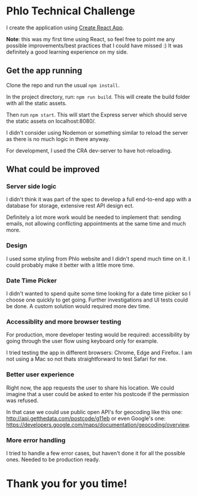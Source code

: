 # Phlo Technical Challenge

I create the application using [Create React App](https://github.com/facebook/create-react-app).

**Note**: this was my first time using React, so feel free to point me any possible improvements/best practices that I could have missed :)
It was definitely a good learning experience on my side.

## Get the app running

Clone the repo and run the usual `npm install`.

In the project directory, run: `npm run build`.
This will create the build folder with all the static assets.

Then run `npm start`.
This will start the Express server which should serve the static assets on localhost:8080/.

I didn't consider using Nodemon or something similar to reload the server as there is no much logic in there anyway.

For development, I used the CRA dev-server to have hot-reloading.

## What could be improved

### Server side logic

I didn't think it was part of the spec to develop a full end-to-end app with a database for storage, extensive rest API design ect.

Definitely a lot more work would be needed to implement that: sending emails, not allowing conflicting appointments at the same time and much more.

### Design

I used some styling from Phlo website and I didn't spend much time on it. I could probably make it better with a little more time.

### Date Time Picker

I didn't wanted to spend quite some time looking for a date time picker so I choose one quickly to get going. Further investigations and UI tests could be done. A custom solution would required more dev time.

### Accessiblity and more browser testing

For production, more developer testing would be required: accessibility by going through the user flow using keyboard only for example.

I tried testing the app in different browsers: Chrome, Edge and Firefox. I am not using a Mac so not thats straightforward to test Safari for me.

### Better user experience

Right now, the app requests the user to share his location. We could imagine that a user could be asked to enter his postcode if the permission was refused.

In that case we could use public open API's for geocoding like this one: http://api.getthedata.com/postcode/g11eb or even Google's one: https://developers.google.com/maps/documentation/geocoding/overview.

### More error handling

I tried to handle a few error cases, but haven't done it for all the possible ones. Needed to be production ready.

# Thank you for you time!
